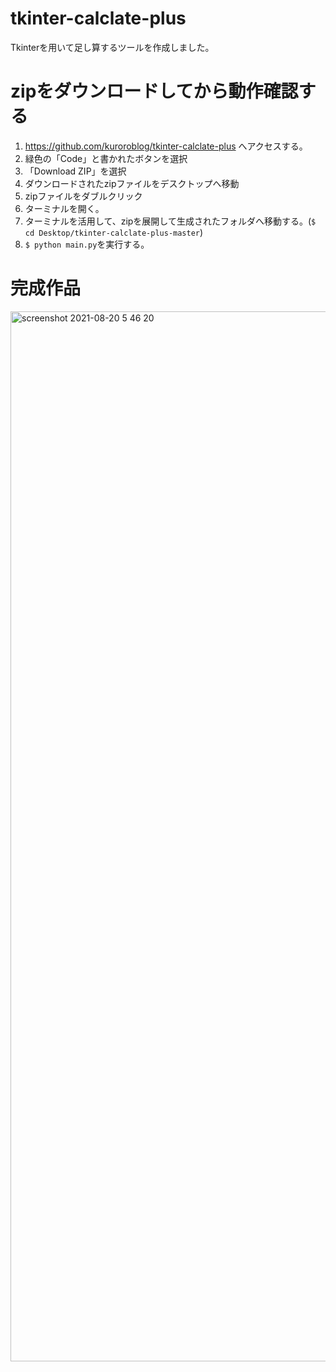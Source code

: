 # tkinter-calclate-plus
Tkinterを用いて足し算するツールを作成しました。

# zipをダウンロードしてから動作確認する
1. https://github.com/kuroroblog/tkinter-calclate-plus へアクセスする。
2. 緑色の「Code」と書かれたボタンを選択
3. 「Download ZIP」を選択
4. ダウンロードされたzipファイルをデスクトップへ移動
5. zipファイルをダブルクリック
6. ターミナルを開く。
7. ターミナルを活用して、zipを展開して生成されたフォルダへ移動する。(`$ cd Desktop/tkinter-calclate-plus-master`)
8. `$ python main.py`を実行する。

# 完成作品
<img width="1680" alt="screenshot 2021-08-20 5 46 20" src="https://user-images.githubusercontent.com/23373288/130142036-2bbfe3d8-f93a-41c0-8cbd-8e407bbcb238.png">

